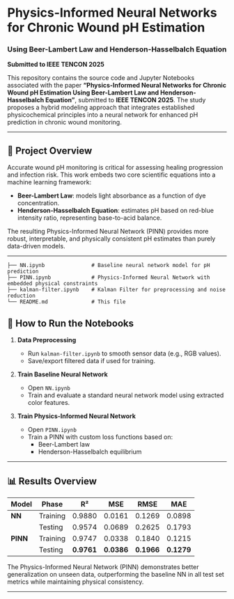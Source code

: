 # Physics-Informed Neural Networks for Chronic Wound pH Estimation  
### Using Beer-Lambert Law and Henderson-Hasselbalch Equation  
**Submitted to IEEE TENCON 2025**

This repository contains the source code and Jupyter Notebooks associated with the paper **“Physics-Informed Neural Networks for Chronic Wound pH Estimation Using Beer-Lambert Law and Henderson-Hasselbalch Equation”**, submitted to **IEEE TENCON 2025**. The study proposes a hybrid modeling approach that integrates established physicochemical principles into a neural network for enhanced pH prediction in chronic wound monitoring.

---

## 🧪 Project Overview

Accurate wound pH monitoring is critical for assessing healing progression and infection risk. This work embeds two core scientific equations into a machine learning framework:

- **Beer-Lambert Law**: models light absorbance as a function of dye concentration.
- **Henderson-Hasselbalch Equation**: estimates pH based on red-blue intensity ratio, representing base-to-acid balance.

The resulting Physics-Informed Neural Network (PINN) provides more robust, interpretable, and physically consistent pH estimates than purely data-driven models.

---

```
├── NN.ipynb               # Baseline neural network model for pH prediction
├── PINN.ipynb             # Physics-Informed Neural Network with embedded physical constraints
├── kalman-filter.ipynb    # Kalman Filter for preprocessing and noise reduction
└── README.md              # This file
```

## 🚀 How to Run the Notebooks

1. **Data Preprocessing** 
   - Run `kalman-filter.ipynb` to smooth sensor data (e.g., RGB values).
   - Save/export filtered data if used for training.

2. **Train Baseline Neural Network**
   - Open `NN.ipynb`
   - Train and evaluate a standard neural network model using extracted color features.

3. **Train Physics-Informed Neural Network**
   - Open `PINN.ipynb`
   - Train a PINN with custom loss functions based on:
     - Beer-Lambert law
     - Henderson-Hasselbalch equilibrium

---

## 📊 Results Overview

| Model | Phase    | R²      | MSE     | RMSE    | MAE     |
|--------|----------|---------|---------|---------|---------|
| **NN**   | Training | 0.9880  | 0.0161  | 0.1269  | 0.0898  |
|          | Testing  | 0.9574  | 0.0689  | 0.2625  | 0.1793  |
| **PINN** | Training | 0.9747  | 0.0338  | 0.1840  | 0.1215  |
|          | Testing  | **0.9761**  | **0.0386**  | **0.1966**  | **0.1279**  |

The Physics-Informed Neural Network (PINN) demonstrates better generalization on unseen data, outperforming the baseline NN in all test set metrics while maintaining physical consistency.

---
